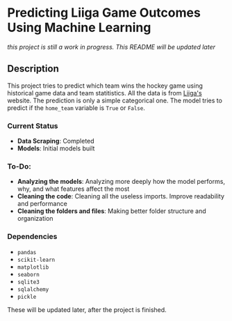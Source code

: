 # Predicting Liiga Game Outcomes Using Machine Learning

_this project is still a work in progress. This README will be updated later_

## Description
This project tries to predict which team wins the hockey game using historical game data and team statitistics. All the data is from [Liiga's](https://www.liiga.fi) website. 
The prediction is only a simple categorical one. The model tries to predict if the `home_team` variable is `True` or `False`.

### Current Status
- **Data Scraping**: Completed
- **Models**: Initial models built

### To-Do:
- **Analyzing the models**: Analyzing more deeply how the model performs, why, and what features affect the most
- **Cleaning the code**: Cleaning all the useless imports. Improve readability and performance
- **Cleaning the folders and files**: Making better folder structure and organization

### Dependencies
- `pandas`
- `scikit-learn`
- `matplotlib`
- `seaborn`
- `sqlite3`
- `sqlalchemy`
- `pickle`

These will be updated later, after the project is finished.

